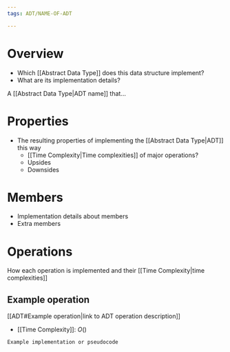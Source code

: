 ```yaml
---
tags: ADT/NAME-OF-ADT

---
```

# Overview
- Which [[Abstract Data Type]] does this data structure implement?
- What are its implementation details?

A [[Abstract Data Type|ADT name]] that...

# Properties
- The resulting properties of implementing the [[Abstract Data Type|ADT]] this way
	- [[Time Complexity|Time complexities]] of major operations?
	- Upsides
	- Downsides

# Members
- Implementation details about members
- Extra members

# Operations
How each operation is implemented and their [[Time Complexity|time complexities]]

## Example operation
[[ADT#Example operation|link to ADT operation description]]

- [[Time Complexity]]: $O()$

```
Example implementation or pseudocode
```

